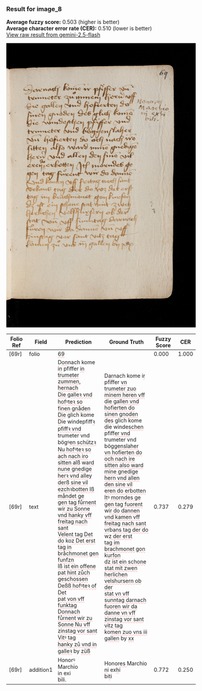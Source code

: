 ### Result for image_8
**Average fuzzy score:** 0.503 (higher is better)<br>**Average character error rate (CER):** 0.510 (lower is better)<br>[View raw result from gemini-2.5-flash](https://github.com/RISE-UNIBAS/humanities_data_benchmark/blob/main/results/2025-10-28/T0271/request_T0271_image_8.json)

<img src="https://github.com/RISE-UNIBAS/humanities_data_benchmark/blob/main/benchmarks/medieval_manuscripts/images/image_8.jpg?raw=true" alt="image_8" width="800px">

<style>
.diff { text-decoration: underline; text-decoration-color: #ffcccc; text-decoration-style: wavy; }
</style>

| Folio Ref | Field | Prediction | Ground Truth | Fuzzy Score | CER |
|-----------|-------|------------|--------------|-------------|-----|
| [69r] | folio | <span class="diff">69</span> |  | 0.000 | 1.000 |
| [69r] | text | D<span class="diff">on</span>nach kome i<span class="diff">n</span> pfiffer <span class="diff">in<br>trumeter zummen, hernach<br>Die galleꝛ vnd hofꝰteꝛ so<br>finen gnåden Die</span> glich kome<br><span class="diff">D</span>ie windepfiff<span class="diff">ꝛ pfiffꝛ vnd<br></span>trumeter vnd bögꝰ<span class="diff">en schützꝛ<br>Nu hofꝰteꝛ so ach nach iro<br>sitten alß</span> w<span class="diff">ard nune gnedige<br>herꝛ vnd alley derß sine vil<br>ezchꝛ</span>b<span class="diff">otten Iß måndet ge<br>gen tag fůrnent</span> w<span class="diff">ir zu Sonne<br>vnd han</span>k<span class="diff">y vff freitag nach sant<br>Velent tag Det do</span> ko<span class="diff">z Det erst<br>tag in bråchmonet gen funfzn<br>Iß ist ein offene pat hint zůch<br>geschossen Deßß hofꝰteꝛ of Det<br>pat von vff funktag Donnach<br>fůrnent wir zu Sonne Nu vff<br>zinstag vor sant Vitꝰ tag<br>hanky zů vnd in galleꝛ</span> by <span class="diff">züß</span> | D<span class="diff">ar</span>nach kome i<span class="diff">r</span> pfiffer <span class="diff">vn<br> trumeter zuo minem heren vff<br> die gallen vnd hofierten do<br> sinen gnoden des</span> glich kome<br><span class="diff"> d</span>ie winde<span class="diff">schen </span>pfiff<span class="diff">er vnd<br> </span>trumeter vnd bög<span class="diff">genslaher<br> vn hofierten do och nach ire<br> sitten also ward mine gnedige<br> hern vnd allen den sine vil<br> eren do erbotten It</span>ꝰ<span class="diff"> morndes ge<br> gen tag fuorent</span> w<span class="diff">ir do dannen<br> vnd kamen vff freitag nach sant<br> vr</span>b<span class="diff">ans tag der do</span> w<span class="diff">z der erst<br> tag im brachmonet gon </span>k<span class="diff">urfon<br> dz ist ein schone stat mit zwen<br> herlichen velshursern ob der<br> stat vn vff sunntag darnach<br> fuoren wir da danne vn vff<br> zinstag vor sant vitz tag<br></span> ko<span class="diff">men zuo vns iii gallen</span> by <span class="diff">xx</span> | 0.737 | 0.279 |
| [69r] | addition1 | Honor<span class="diff">ꝰ<br></span>Marchio<br>i<span class="diff">n</span> exi<br>bi<span class="diff">l</span>i<span class="diff">.</span> | Honor<span class="diff">es </span>Marchio<br><span class="diff"> n</span>i ex<span class="diff">h</span>i<br><span class="diff"> </span>bi<span class="diff">t</span>i | 0.772 | 0.250 |
